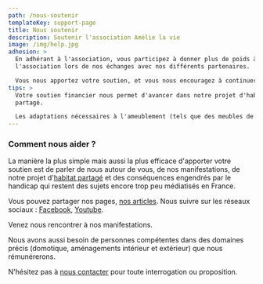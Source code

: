 ```yaml
---
path: /nous-soutenir
templateKey: support-page
title: Nous soutenir
description: Soutenir l'association Amélie la vie
image: /img/help.jpg
adhesion: >
  En adhérant à l'association, vous participez à donner plus de poids à
  l'association lors de nos échanges avec nos différents partenaires.

  Vous nous apportez votre soutien, et vous nous encouragez à continuer nos actions.
tips: >
  Votre soutien financier nous permet d'avancer dans notre projet d'habitat
  partagé. 

  Les adaptations nécessaires à l'ameublement (tels que des meubles de cuisine à hauteur variable) nécessitent un coût supplémentaire important.
---
```

### Comment nous aider ?

La manière la plus simple mais aussi la plus efficace d'apporter votre soutien est de parler de nous autour de vous, de nos manifestations, de notre projet d'[habitat partagé](/habitat-partage) et des conséquences engendrés par le handicap qui restent des sujets encore trop peu médiatisés en France.

Vous pouvez partager nos pages, [nos articles](/actualites). Nous suivre sur les réseaux sociaux : [Facebook](https://facebook.com/associationamelielavie), [Youtube](https://www.youtube.com/channel/UCxTbiQ0ffRnZfrjdbNAf10w).

Venez nous rencontrer à nos manifestations.

Nous avons aussi besoin de personnes compétentes dans des domaines précis (domotique, aménagements intérieur et extérieur) que nous rémunérerons.

N'hésitez pas à [nous contacter](/contact) pour toute interrogation ou proposition.